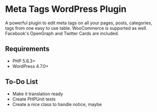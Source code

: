 # Meta Tags WordPress Plugin
A powerful plugin to edit meta tags on all your pages, posts, categories, tags from one easy to use table. WooCommerce is supported as well. Facebook's OpenGraph and Twitter Cards are included.


## Requirements
* PHP 5.6.3+
* WordPress 4.7.0+


## To-Do List
* Make it translation ready
* Create PHPUnit tests
* Create a nice class to handle notice, maybe